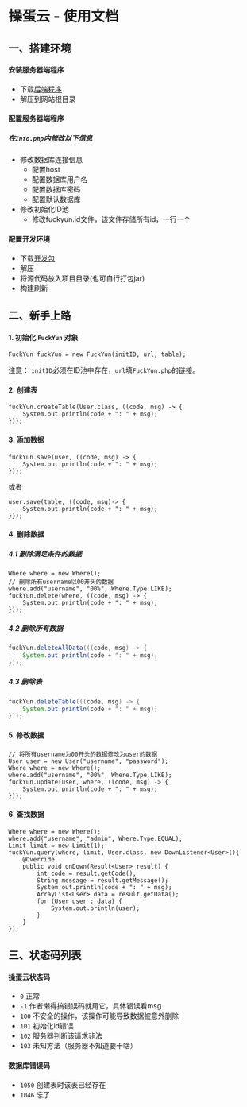# 操蛋云 - 使用文档

## 一、搭建环境
#### 安装服务器端程序
* 下载[后端程序](https://github.com/hbk01/fuckyun-server)
* 解压到网站根目录
#### 配置服务器端程序
##### 在`Info.php`内修改以下信息
* 修改数据库连接信息
    * 配置host
    * 配置数据库用户名
    * 配置数据库密码
    * 配置默认数据库
* 修改初始化ID池
    * 修改fuckyun.id文件，该文件存储所有id，一行一个
#### 配置开发环境
* 下载[开发包](https://github.com/hbk01/fuckyun)
* 解压
* 将源代码放入项目目录(也可自行打包jar)
* 构建刷新

## 二、新手上路
#### 1. 初始化 `FuckYun` 对象
```
FuckYun fuckYun = new FuckYun(initID, url, table);
```
注意： `initID`必须在ID池中存在，`url`填`FuckYun.php`的链接。
#### 2. 创建表
```
fuckYun.createTable(User.class, ((code, msg) -> {
    System.out.println(code + ": " + msg);
}));
```
#### 3. 添加数据
```
fuckYun.save(user, ((code, msg) -> {
    System.out.println(code + ": " + msg);
}));
```
或者
```
user.save(table, ((code, msg)-> {
    System.out.println(code + ": " + msg);
}});
```
#### 4. 删除数据
##### 4.1 删除满足条件的数据
```
Where where = new Where();
// 删除所有username以00开头的数据
where.add("username", "00%", Where.Type.LIKE);
fuckYun.delete(where, ((code, msg) -> {
    System.out.println(code + ": " + msg);
}));
```
##### 4.2 删除所有数据
```java
fuckYun.deleteAllData(((code, msg) -> {
    System.out.println(code + ": " + msg);
}));
```

##### 4.3 删除表
```java
fuckYun.deleteTable(((code, msg) -> {
    System.out.println(code + ": " + msg);
}));
```

#### 5. 修改数据
```
// 将所有username为00开头的数据修改为user的数据
User user = new User("username", "password");
Where where = new Where();
where.add("username", "00%", Where.Type.LIKE);
fuckYun.update(user, where, ((code, msg) -> {
    System.out.println(code + ": " + msg);
}));
```
#### 6. 查找数据
```
Where where = new Where();
where.add("username", "admin", Where.Type.EQUAL);
Limit limit = new Limit(1);
fuckYun.query(where, limit, User.class, new DownListener<User>(){
    @Override
    public void onDown(Result<User> result) {
        int code = result.getCode();
        String message = result.getMessage();
        System.out.println(code + ": " + msg);
        ArrayList<User> data = result.getData();
        for (User user : data) {
            System.out.println(user);
        }
    }
});
```

## 三、状态码列表
#### 操蛋云状态码
*   `0` 正常
* `-1` 作者懒得搞错误码就用它，具体错误看msg
* `100` 不安全的操作，该操作可能导致数据被意外删除
* `101` 初始化id错误
* `102` 服务器判断该请求非法
* `103` 未知方法（服务器不知道要干啥）
#### 数据库错误码
* `1050` 创建表时该表已经存在
* `1046` 忘了

